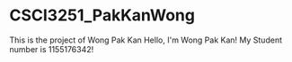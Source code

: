 # CSCI3251_PakKanWong
This is the project of Wong Pak Kan
Hello, I'm Wong Pak Kan!
My Student number is 1155176342!

